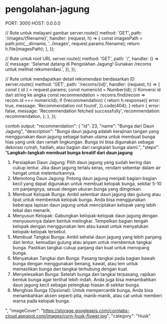 ﻿# pengolahan-jagung

PORT: 3000
HOST: 0.0.0.0

// Rute untuk melayani gambar
  server.route({
    method: 'GET',
    path: '/images/{filename}',
    handler: (request, h) => {
      const imagesPath = path.join(__dirname, '../images', request.params.filename);
      return h.file(imagesPath);
    },
  });

   // Rute untuk root URL
   server.route({
    method: 'GET',
    path: '/',
    handler: () => ({
      message: 'Selamat datang di Pengolahan Jagung! Gunakan /recoms untuk melihat rekomendasi.',
    }),
  });

  // Rute untuk mendapatkan detail rekomendasi berdasarkan ID
  server.route({
    method: 'GET',
    path: '/recoms/{id}',
    handler: (request, h) => {
      const { id } = request.params;
        const numericId = Number(id); // Konversi id dari string ke angka
        const recommendation = recoms.find(recom => recom.id === numericId);
      if (!recommendation) {
        return h.response({
          error: true,
          message: 'Recommendation not found',
        }).code(404);
      }
      return {
        error: false,
        message: 'Recommendation fetched successfully',
        recommendation: recommendation,
      };
    },
  });

  contoh output: 
  "recommendation": {
        "id": 23,
        "name": "Bunga dari Daun Jagung",
        "description": "Bunga daun jagung adalah kerajinan tangan yang menggunakan daun jagung sebagai bahan utama untuk membuat bunga hias yang unik dan ramah lingkungan. Bunga ini bisa digunakan sebagai dekorasi rumah, hadiah, atau bagian dari rangkaian bunga alami.",
        "steps": "<b>Langkah-langkah membuat bunga kreatif dari daun jagung</b><br><ol><li>Persiapkan Daun Jagung: Pilih daun jagung yang sudah kering dan cukup lentur. Jika daun jagung terlalu keras, rendam sebentar dalam air hangat untuk melenturkannya.</li><li>Memotong Daun Jagung: Potong daun jagung menjadi bagian-bagian kecil yang dapat digunakan untuk membuat kelopak bunga, sekitar 5-10 cm panjangnya, sesuai dengan ukuran bunga yang diinginkan.</li><li>Membuat Kelopak Bunga: Ambil selembar daun jagung dan gulung atau lipat untuk membentuk kelopak bunga. Anda bisa menggunakan beberapa lapisan daun jagung untuk menciptakan kelopak yang lebih tebal dan menarik.</li><li>Menyusun Kelopak: Gabungkan kelopak-kelopak daun jagung dengan menyusunnya dalam bentuk melingkar. Tempelkan bagian tengah kelopak dengan menggunakan lem atau kawat untuk menyatukan kelopak-kelopak tersebut.</li><li>Membuat Tangkai Bunga: Ambil sehelai daun jagung yang lebih panjang dan lentur, kemudian gulung atau anyam untuk membentuk tangkai bunga. Pastikan tangkai cukup panjang dan kuat untuk menopang bunga.</li><li>Menyatukan Tangkai dan Bunga: Pasang tangkai pada bagian bawah bunga dengan menggunakan benang, kawat, atau lem untuk memastikan bunga dan tangkai terhubung dengan kuat.</li><li>Menyelesaikan Bunga: Setelah bunga dan tangkai terpasang, rapikan bentuk bunga agar terlihat lebih indah. Anda juga bisa menambahkan daun jagung kecil sebagai pelengkap hiasan di sekitar bunga.</li><li>Menghias Bunga (Opsional): Untuk mempercantik bunga, Anda bisa menambahkan aksen seperti pita, manik-manik, atau cat untuk memberi warna pada kelopak bunga.</li></ol>",
        "imageCover": "https://storage.googleapis.com/cornlabs-cloud.appspot.com/images/corn-husk-flower.jpg",
        "category": "Husk"
